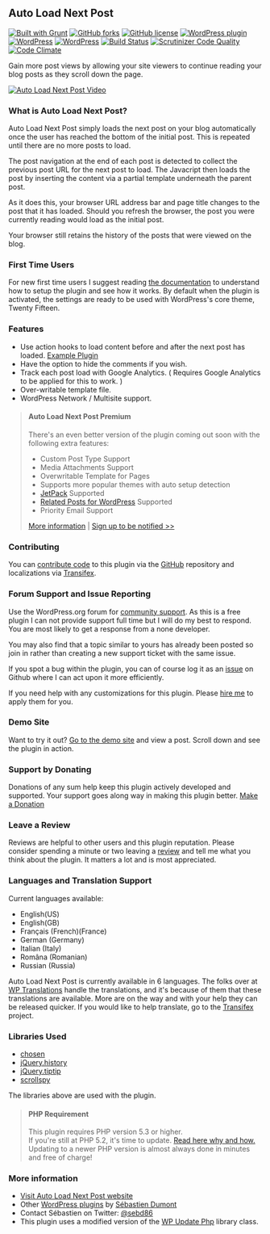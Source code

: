 ## Auto Load Next Post

[![Built with Grunt](https://cdn.gruntjs.com/builtwith.png?style=flat)](http://gruntjs.com/)  [![GitHub forks](https://img.shields.io/github/forks/seb86/Auto-Load-Next-Post.svg?style=flat)](https://github.com/seb86/Auto-Load-Next-Post/network) [![GitHub license](https://img.shields.io/badge/license-GPLv2-blue.svg?style=flat)](https://raw.githubusercontent.com/seb86/Auto-Load-Next-Post/master/license.txt) [![WordPress plugin](https://img.shields.io/wordpress/plugin/v/auto-load-next-post.svg?style=flat)](https://wordpress.org/plugins/auto-load-next-post/) [![WordPress](https://img.shields.io/wordpress/plugin/dt/auto-load-next-post.svg?style=flat)](https://wordpress.org/plugins/auto-load-next-post/) [![WordPress](https://img.shields.io/wordpress/v/auto-load-next-post.svg?style=flat)](https://wordpress.org/plugins/auto-load-next-post/) [![Build Status](https://scrutinizer-ci.com/g/seb86/Auto-Load-Next-Post/badges/build.png?b=master)](https://scrutinizer-ci.com/g/seb86/Auto-Load-Next-Post/build-status/master) [![Scrutinizer Code Quality](https://scrutinizer-ci.com/g/seb86/Auto-Load-Next-Post/badges/quality-score.png)](https://scrutinizer-ci.com/g/seb86/Auto-Load-Next-Post/) [![Code Climate](https://codeclimate.com/github/seb86/Auto-Load-Next-Post/badges/gpa.svg)](https://codeclimate.com/github/seb86/Auto-Load-Next-Post)

Gain more post views by allowing your site viewers to continue reading your blog posts as they scroll down the page.

[![Auto Load Next Post Video](https://raw.githubusercontent.com/seb86/Auto-Load-Next-Post/master/youtube-video-screenshot.png)](https://www.youtube.com/watch?v=EvBCPXVe2U4)

### What is Auto Load Next Post?
Auto Load Next Post simply loads the next post on your blog automatically once the user has reached the bottom of the initial post. This is repeated until there are no more posts to load.

The post navigation at the end of each post is detected to collect the previous post URL for the next post to load. The Javacript then loads the post by inserting the content via a partial template underneath the parent post.

As it does this, your browser URL address bar and page title changes to the post that it has loaded. Should you refresh the browser, the post you were currently reading would load as the initial post.

Your browser still retains the history of the posts that were viewed on the blog.

### First Time Users
For new first time users I suggest reading [the documentation](https://github.com/seb86/Auto-Load-Next-Post/wiki) to understand how to setup the plugin and see how it works. By default when the plugin is activated, the settings are ready to be used with WordPress's core theme, Twenty Fifteen.

### Features
* Use action hooks to load content before and after the next post has loaded. [Example Plugin](https://github.com/seb86/Auto-Load-Next-Post-Hooks-Example)
* Have the option to hide the comments if you wish.
* Track each post load with Google Analytics. ( Requires Google Analytics to be applied for this to work. )
* Over-writable template file.
* WordPress Network / Multisite support.

> #### Auto Load Next Post Premium
> There's an even better version of the plugin coming out soon with the following extra features:
> - Custom Post Type Support<br />
> - Media Attachments Support<br />
> - Overwritable Template for Pages<br />
> - Supports more popular themes with auto setup detection<br />
> - [JetPack](https://wordpress.org/plugins/jetpack/) Supported<br />
> - [Related Posts for WordPress](https://wordpress.org/plugins/related-posts-for-wp/) Supported<br />
> - Priority Email Support<br />
>
> [More information](https://autoloadnextpost.com/?utm_source=github-repo&utm_medium=link&utm_campaign=after-features-info-link) | [Sign up to be notified >>](http://eepurl.com/bvLz2H)

### Contributing
You can [contribute code](https://github.com/seb86/Auto-Load-Next-Post/blob/master/CONTRIBUTING.md) to this plugin via the [GitHub](https://github.com/seb86/Auto-Load-Next-Post/blob/master/CONTRIBUTING.md) repository and localizations via [Transifex](https://www.transifex.com/projects/p/auto-load-next-post/).

### Forum Support and Issue Reporting
Use the WordPress.org forum for [community support](https://wordpress.org/support/plugin/auto-load-next-post). As this is a free plugin I can not provide support full time but I will do my best to respond. You are most likely to get a response from a none developer.

You may also find that a topic similar to yours has already been posted so join in rather than creating a new support ticket with the same issue.

If you spot a bug within the plugin, you can of course log it as an [issue](https://github.com/seb86/Auto-Load-Next-Post/issues) on Github where I can act upon it more efficiently.

If you need help with any customizations for this plugin. Please [hire me](https://sebastiendumont.com) to apply them for you.

### Demo Site
Want to try it out? [Go to the demo site](http://demo.autoloadnextpost.com) and view a post. Scroll down and see the plugin in action.

### Support by Donating
Donations of any sum help keep this plugin actively developed and supported. Your support goes along way in making this plugin better. [Make a Donation](https://autoloadnextpost.com/donate.htm)

### Leave a Review
Reviews are helpful to other users and this plugin reputation. Please consider spending a minute or two leaving a [review](https://wordpress.org/support/view/plugin-reviews/auto-load-next-post?rate=5#postform) and tell me what you think about the plugin. It matters a lot and is most appreciated.

### Languages and Translation Support
Current languages available:
* English(US)
* English(GB)
* Français (French)(France)
* German (Germany)
* Italian (Italy)
* Româna (Romanian)
* Russian (Russia)

Auto Load Next Post is currently available in 6 languages. The folks over at [WP Translations](http://wp-translations.org/) handle the translations, and it's because of them that these translations are available. More are on the way and with your help they can be released quicker. If you would like to help translate, go to the [Transifex](https://www.transifex.com/projects/p/auto-load-next-post/) project.

### Libraries Used
- [chosen](https://github.com/harvesthq/chosen)
- [jQuery.history](https://github.com/browserstate/history.js)
- [jQuery.tiptip](https://github.com/drewwilson/TipTip)
- [scrollspy](https://github.com/thesmart/jquery-scrollspy)

The libraries above are used with the plugin.

> #### PHP Requirement
> This plugin requires PHP version 5.3 or higher.<br />
> If you're still at PHP 5.2, it's time to update. [Read here why and how.](http://www.wpupdatephp.com/update/)<br />
> Updating to a newer PHP version is almost always done in minutes and free of charge!

### More information
* [Visit Auto Load Next Post website](https://autoloadnextpost.com)
* Other [WordPress plugins](http://profiles.wordpress.org/sebd86/) by [Sébastien Dumont](https://sebastiendumont.com)
* Contact Sébastien on Twitter: [@sebd86](https://twitter.com/sebd86)
* This plugin uses a modified version of the [WP Update Php](https://github.com/seb86/wp-update-php) library class.
